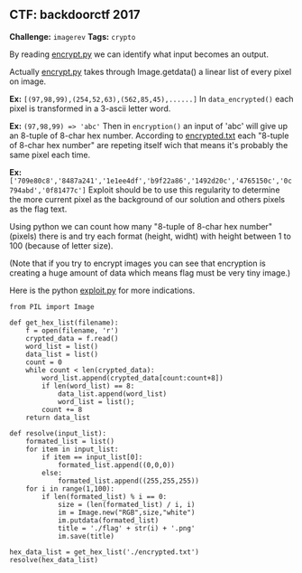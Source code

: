 **CTF: backdoorctf 2017**
--
**Challenge:** `imagerev`
**Tags:**  `crypto`

By reading [encrypt.py][encrypt] we can identify what input becomes an output.

Actually [encrypt.py][encrypt] takes through Image.getdata() a linear list of every pixel on image. 

**Ex:** `[(97,98,99),(254,52,63),(562,85,45),......]`
In `data_encrypted()` each pixel is transformed in a 3-ascii letter word.

**Ex:** `(97,98,99) => 'abc'`
Then in `encryption()` an input of 'abc' will give up an 8-tuple of 8-char hex number.
According to [encrypted.txt][encrypted] each "8-tuple of 8-char hex number" are repeting itself wich that means it's probably the same pixel each time.

**Ex:** `['709e80c8','8487a241','1e1ee4df','b9f22a86','1492d20c','4765150c','0c794abd','0f81477c']`
Exploit should be to use this regularity to determine the more current pixel as the background of our solution and others pixels as the flag text.

Using python we can count how many "8-tuple of 8-char hex number" (pixels) there is and try each format (height, widht) with height between 1 to 100 (because of letter size).

(Note that if you try to encrypt images you can see that encryption is creating a huge amount of data which means flag must be very tiny image.) 

Here is the python [exploit.py][exploit] for more indications.

    from PIL import Image
    
    def get_hex_list(filename):
    	f = open(filename, 'r')
    	crypted_data = f.read()
    	word_list = list()
    	data_list = list()
    	count = 0
    	while count < len(crypted_data):
    		word_list.append(crypted_data[count:count+8])
    		if len(word_list) == 8:
    			data_list.append(word_list)
    			word_list = list();
    		count += 8
    	return data_list
    
    def resolve(input_list):
    	formated_list = list()
    	for item in input_list:
    		if item == input_list[0]:
    			formated_list.append((0,0,0))
    		else:
    			formated_list.append((255,255,255))
    	for i in range(1,100):
    		if len(formated_list) % i == 0:
    			size = (len(formated_list) / i, i)
    			im = Image.new("RGB",size,"white")
    			im.putdata(formated_list)
    			title = './flag' + str(i) + '.png'
    			im.save(title)
    
    hex_data_list = get_hex_list('./encrypted.txt')
    resolve(hex_data_list)

[encrypt]:/backdoorctf%202017/imagerev/encrypt.py
[encrypted]:/backdoorctf%202017/imagerev/encrypted.txt
[exploit]:/backdoorctf%202017/imagerev/exploit.py
